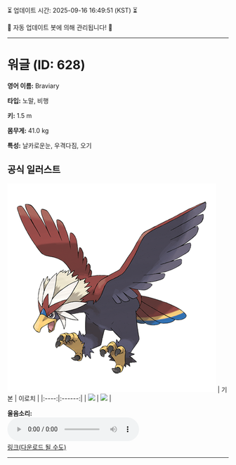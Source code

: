 
⏳ 업데이트 시간: 2025-09-16 16:49:51 (KST) ⏳

🤖 자동 업데이트 봇에 의해 관리됩니다! 🤖

---

# 워글 (ID: 628)
**영어 이름:** Braviary

**타입:** 노말, 비행

**키:** 1.5 m

**몸무게:** 41.0 kg

**특성:** 날카로운눈, 우격다짐, 오기

## 공식 일러스트
![](https://raw.githubusercontent.com/PokeAPI/sprites/master/sprites/pokemon/other/official-artwork/628.png)
| 기본 | 이로치 |
|:----:|:------:|
| <img src="http://play.pokemonshowdown.com/sprites/ani/braviary.gif" width="200"> | <img src="http://play.pokemonshowdown.com/sprites/ani-shiny/braviary.gif" width="200"> |

**울음소리:**<br><audio controls src="https://raw.githubusercontent.com/PokeAPI/cries/main/cries/pokemon/latest/628.ogg"></audio><br> [링크(다운로드 될 수도)](https://raw.githubusercontent.com/PokeAPI/cries/main/cries/pokemon/latest/628.ogg)


---

